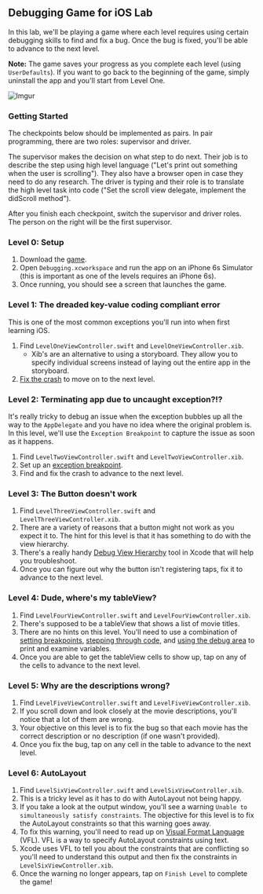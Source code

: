 ## Debugging Game for iOS Lab

In this lab, we'll be playing a game where each level requires using certain debugging skills to find and fix a bug. Once the bug is fixed, you'll be able to advance to the next level.

**Note:** The game saves your progress as you complete each level (using `UserDefaults`). If you want to go back to the beginning of the game, simply uninstall the app and you'll start from Level One.

![Imgur](http://i.imgur.com/oQbQLf9.png)

### Getting Started

The checkpoints below should be implemented as pairs. In pair programming, there
are two roles: supervisor and driver.

The supervisor makes the decision on what step to do next. Their job is to
describe the step using high level language ("Let's print out something when the
user is scrolling"). They also have a browser open in case they need to do any
research. The driver is typing and their role is to translate the high level
task into code ("Set the scroll view delegate, implement the didScroll method").

After you finish each checkpoint, switch the supervisor and driver roles. The
person on the right will be the first supervisor.


### Level 0: Setup

1. Download the [game](https://github.com/codepath/ios_debugging_lab/archive/master.zip).
2. Open `Debugging.xcworkspace` and run the app on an iPhone 6s Simulator (this is important as one of the levels requires an iPhone 6s).
3. Once running, you should see a screen that launches the game.

### Level 1: The dreaded key-value coding compliant error

This is one of the most common exceptions you'll run into when first learning iOS.

1. Find `LevelOneViewController.swift` and `LevelOneViewController.xib`.
   * Xib's are an alternative to using a storyboard. They allow you to specify individual screens instead of laying out the entire app in the storyboard.
2. [Fix the crash](http://guides.codepath.org/ios/Common-Issues#2-error-this-class-is-not-key-value-coding-compliant-for-the-key) to move on to the next level.

### Level 2: Terminating app due to uncaught exception?!?

It's really tricky to debug an issue when the exception bubbles up all the way to the `AppDelegate` and you have no idea where the original problem is. In this level, we'll use the `Exception Breakpoint` to capture the issue as soon as it happens.

1. Find `LevelTwoViewController.swift` and `LevelTwoViewController.xib`.
2. Set up an [exception breakpoint](http://guides.codepath.org/ios/Debugging-Apps#setting-breakpoints-for-exceptions).
3. Find and fix the crash to advance to the next level.

### Level 3: The Button doesn't work

1. Find `LevelThreeViewController.swift` and `LevelThreeViewController.xib`.
2. There are a variety of reasons that a button might not work as you expect it to. The hint for this level is that it has something to do with the view hierarchy.
3. There's a really handy [Debug View Hierarchy](http://guides.codepath.org/ios/Debugging-Apps#using-the-native-debug-view-hierarchy) tool in Xcode that will help you troubleshoot.
4. Once you can figure out why the button isn't registering taps, fix it to advance to the next level.

### Level 4: Dude, where's my tableView?

1. Find `LevelFourViewController.swift` and `LevelFourViewController.xib`.
2. There's supposed to be a tableView that shows a list of movie titles.
3. There are no hints on this level. You'll need to use a combination of [setting breakpoints](http://guides.codepath.org/ios/Debugging-Apps#using-breakpoints), [stepping through code](http://guides.codepath.org/ios/Debugging-Apps#stepping-through-code), and [using the debug area](http://guides.codepath.org/ios/Debugging-Apps#the-debug-area-console-and-variable-view) to print and examine variables.
4. Once you are able to get the tableView cells to show up, tap on any of the cells to advance to the next level.

### Level 5: Why are the descriptions wrong?

1. Find `LevelFiveViewController.swift` and `LevelFiveViewController.xib`.
2. If you scroll down and look closely at the movie descriptions, you'll notice that a lot of them are wrong.
3. Your objective on this level is to fix the bug so that each movie has the correct description or no description (if one wasn't provided).
4. Once you fix the bug, tap on any cell in the table to advance to the next level.

### Level 6: AutoLayout

1. Find `LevelSixViewController.swift` and `LevelSixViewController.xib`.
2. This is a tricky level as it has to do with AutoLayout not being happy.
3. If you take a look at the output window, you'll see a warning `Unable to simultaneously satisfy constraints`. The objective for this level is to fix the AutoLayout constraints so that this warning goes away.
4. To fix this warning, you'll need to read up on [Visual Format Language](https://developer.apple.com/library/ios/documentation/UserExperience/Conceptual/AutolayoutPG/VisualFormatLanguage.html) (VFL). VFL is a way to specify AutoLayout constraints using text.
5. Xcode uses VFL to tell you about the constraints that are conflicting so you'll need to understand this output and then fix the constraints in `LevelSixViewController.xib`.
6. Once the warning no longer appears, tap on `Finish Level` to complete the game!
